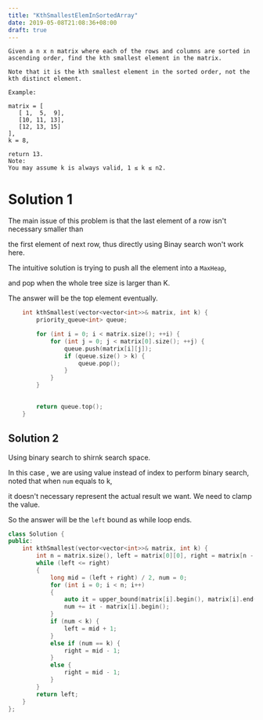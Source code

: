 ```yaml
---
title: "KthSmallestElemInSortedArray"
date: 2019-05-08T21:08:36+08:00
draft: true
---
```


```
Given a n x n matrix where each of the rows and columns are sorted in ascending order, find the kth smallest element in the matrix.

Note that it is the kth smallest element in the sorted order, not the kth distinct element.

Example:

matrix = [
   [ 1,  5,  9],
   [10, 11, 13],
   [12, 13, 15]
],
k = 8,

return 13.
Note: 
You may assume k is always valid, 1 ≤ k ≤ n2.
```

# Solution 1
The main issue of this problem is that the last element of a row isn't necessary smaller than 

the first element of next row, thus directly using Binay search won't work here.

The intuitive solution is trying to push all the element into a ```MaxHeap```, 

and pop when the whole tree size is larger than K.

The answer will be the top element eventually.


```C++
	int kthSmallest(vector<vector<int>>& matrix, int k) {
		priority_queue<int> queue;

		for (int i = 0; i < matrix.size(); ++i) {
			for (int j = 0; j < matrix[0].size(); ++j) {
				queue.push(matrix[i][j]);
				if (queue.size() > k) {
					queue.pop();
				}
			}
		}
		

		return queue.top();
	}
```

## Solution 2

Using binary search to shirnk search space.

In this case , we are using value instead of index to perform binary search, noted that when ```num``` equals to k,

it doesn't necessary represent the actual result we want. We need to clamp the value.

So the answer will be the ```left``` bound as while loop ends.

```C++
class Solution {
public:
	int kthSmallest(vector<vector<int>>& matrix, int k) {
		int n = matrix.size(), left = matrix[0][0], right = matrix[n - 1][n - 1];
		while (left <= right)
		{
			long mid = (left + right) / 2, num = 0;
			for (int i = 0; i < n; i++)
			{
				auto it = upper_bound(matrix[i].begin(), matrix[i].end(), mid);
				num += it - matrix[i].begin();
			}
			if (num < k) {
				left = mid + 1;
			}
			else if (num == k) {
				right = mid - 1;
			}
			else {
				right = mid - 1;
			}
		}
		return left;
	}
};
```


